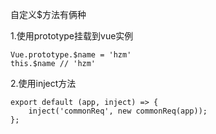 自定义$方法有俩种

1.使用prototype挂载到vue实例
```
Vue.prototype.$name = 'hzm'
this.$name // 'hzm'
```
2.使用inject方法
```
export default (app, inject) => {
    inject('commonReq', new commonReq(app));
};
```
